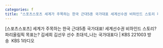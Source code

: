 ```yaml
---
categories: f
title: "스포츠스포츠 세계가 주목하는 한국 근대5종 국가대표 세계선수권 비하인드 스토리 파리올림픽 목표는 김세희 김선우 선수 초대석나는 국가대표다  KBS 221003 방송  KBS 1라디오"
---
```

[스포츠스포츠] 세계가 주목하는 한국 근대5종 국가대표! 세계선수권 비하인드 스토리? 파리올림픽 목표는? 김세희 김선우 선수 초대석_나는 국가대표다 | KBS 221003 방송&nbsp;&nbsp;KBS 1라디오